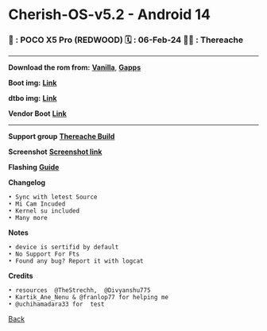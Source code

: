 
# Cherish-OS-v5.2 - Android 14
### 📲 : POCO X5 Pro (REDWOOD) 🗓 : 06-Feb-24 🧑‍💼 : Thereache

----
**Download the rom from:** [**Vanilla**](https://t.me/garbageofreache/56?single), [**Gapps**](https://t.me/garbageofreache/52?single)

**Boot img:** [**Link**](https://github.com/Thereache/Redwood-Build/releases/download/Cherishos-v.5.2/boot.img)

**dtbo img:** [**Link**](https://github.com/Thereache/Redwood-Build/releases/download/Cherishos-v.5.2/dtbo.img)

**Vendor Boot** [**Link**](https://github.com/Thereache/Redwood-Build/releases/download/Cherishos-v.5.2/vendor_boot.img)

----

**Support group** [**Thereache Build**](https://t.me/thereachebuildchat)

**Screenshot** [**Screenshot link**](https://t.me/thereachebuild/100?single)

**Flashing** [**Guide**](https://github.com/Thereache/Redwood-Build/blob/main/README.md)

**Changelog**
```
• Sync with letest Source
• Mi Cam Incuded
• Kernel su included
• Many more
```
**Notes**
```
• device is sertifid by default
• No Support For Fts
• Found any bug? Report it with logcat
```
**Credits**
```
• resources  @TheStrechh,  @Divyanshu775 
• Kartik_Ane_Nenu & @franlop77 for helping me
• @uchihamadara33 for  test
```
[Back](https://thereache.github.io/download.html)
